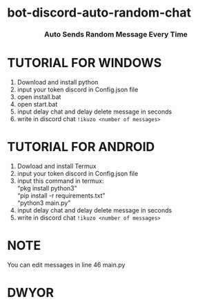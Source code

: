 # bot-discord-auto-random-chat
<h3 align="center">Auto Sends Random Message Every Time</h3>

# TUTORIAL FOR WINDOWS
  1. Download and install python
  2. input your token discord in Config.json file
  3. open install.bat
  4. open start.bat
  5. input delay chat and delay delete message in seconds
  6. write in discord chat `!ikuzo <number of messages>`
  
# TUTORIAL FOR ANDROID
  1. Dowload and install Termux
  2. input your token discord in Config.json file
  3. input this command in termux:<br>
     <q>pkg install python3</q><br>
     <q>pip install -r requirements.txt</q><br>
     <q>python3 main.py</q><br>
  4. input delay chat and delay delete message in seconds
  5. write in discord chat `!ikuzo <number of messages>`
    
# NOTE
  You can edit messages in line 46 main.py
  
# DWYOR
